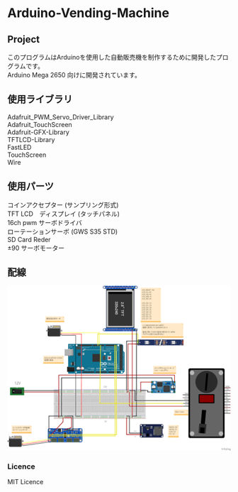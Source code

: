 # Arduino-Vending-Machine

## Project
このプログラムはArduinoを使用した自動販売機を制作するために開発したプログラムです。  
Arduino Mega 2650 向けに開発されています。

## 使用ライブラリ
Adafruit_PWM_Servo_Driver_Library  
Adafruit_TouchScreen  
Adafruit-GFX-Library  
TFTLCD-Library  
FastLED  
TouchScreen  
Wire

## 使用パーツ
コインアクセプター (サンプリング形式)  
TFT LCD　ディスプレイ (タッチパネル)  
16ch pwm サーボドライバ  
ローテーションサーボ (GWS S35 STD)  
SD Card Reder  
±90 サーボモーター

## 配線
![wiring](https://github.com/CubeZeero/Arduino-Vending-Machine/blob/main/wiring_mini.png)

### Licence
MIT Licence
